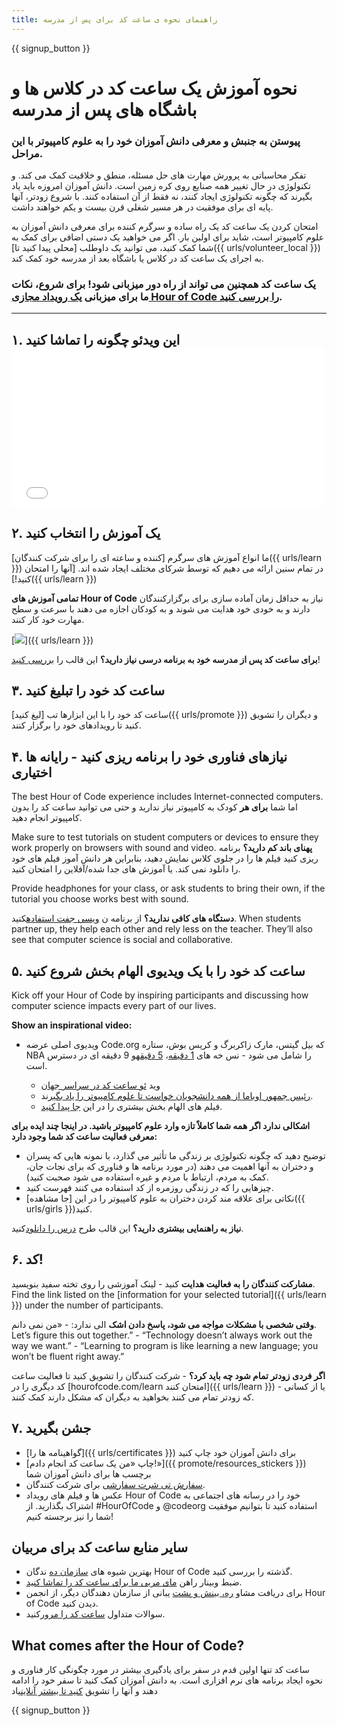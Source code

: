 ```yaml
---
title: راهنمای نحوه ی ساعت کد برای پس از مدرسه
---
```


{{ signup_button }}

# نحوه آموزش یک ساعت کد در کلاس ها و باشگاه های پس از مدرسه

### پیوستن به جنبش و معرفی دانش آموزان خود را به علوم کامپیوتر با این مراحل.

تفکر محاسباتی به پرورش مهارت های حل مسئله، منطق و خلاقیت کمک می کند. و تکنولوژی در حال تغییر همه صنایع روی کره زمین است. دانش آموزان امروزه باید یاد بگیرند که چگونه تکنولوژی ایجاد کنند، نه فقط از آن استفاده کنند. با شروع زودتر، آنها پایه ای برای موفقیت در هر مسیر شغلی قرن بیست و یکم خواهند داشت.

امتحان کردن یک ساعت کد یک راه ساده و سرگرم کننده برای معرفی دانش آموزان به علوم کامپیوتر است، شاید برای اولین بار. اگر می خواهید یک دستی اضافی برای کمک به شما کمک کنید، می توانید یک داوطلب [محلی پیدا کنید تا]({{ urls/volunteer_local }}) به اجرای یک ساعت کد در کلاس یا باشگاه بعد از مدرسه خود کمک کند.

### یک ساعت کد همچنین می تواند از راه دور میزبانی شود! برای شروع، نکات ما برای میزبانی [یک رویداد مجازی Hour of Code را بررسی کنید](https://hourofcode.com/us/how-to/virtual).

* * *

## ۱. این ویدئو چگونه را تماشا کنید <iframe width="500" height="255" src="//www.youtube.com/embed/SrnvvWDm73k" frameborder="0" allowfullscreen></iframe> 

## ۲. یک آموزش را انتخاب کنید

ما انواع آموزش های سرگرم [کننده و ساعته ای را برای شرکت کنندگان]({{ urls/learn }}) در تمام سنین ارائه می دهیم که توسط شرکای مختلف ایجاد شده اند. [آنها را امتحان کنید!]({{ urls/learn }})

**تمامی آموزش های Hour of Code** نیاز به حداقل زمان آماده سازی برای برگزارکنندگان دارند و به خودی خود هدایت می شوند و به کودکان اجازه می دهند با سرعت و سطح مهارت خود کار کنند.

[![](/images/fit-700/tutorials.png)]({{ urls/learn }})

**برای ساعت کد پس از مدرسه خود به برنامه درسی نیاز دارید؟** این قالب را [بررسی کنید](/files/AfterschoolEducatorLessonPlanOutline.docx)!

## ۳. ساعت کد خود را تبلیغ کنید

ساعت کد خود را با این ابزارها تب [لیغ کنید]({{ urls/promote }}) و دیگران را تشویق کنید تا رویدادهای خود را برگزار کنند.

## ۴. نیازهای فناوری خود را برنامه ریزی کنید - رایانه ها اختیاری

The best Hour of Code experience includes Internet-connected computers. اما شما **برای هر** کودک به کامپیوتر نیاز ندارید و حتی می توانید ساعت کد را بدون کامپیوتر انجام دهید.

Make sure to test tutorials on student computers or devices to ensure they work properly on browsers with sound and video. **پهنای باند کم دارید؟** برنامه ریزی کنید فیلم ها را در جلوی کلاس نمایش دهید، بنابراین هر دانش آموز فیلم های خود را دانلود نمی کند. یا آموزش های جدا شده/آفلاین را امتحان کنید.

Provide headphones for your class, or ask students to bring their own, if the tutorial you choose works best with sound.

**دستگاه های کافی ندارید؟** از برنامه ن [ویسی جفت استفاده](https://www.youtube.com/watch?v=vgkahOzFH2Q)کنید. When students partner up, they help each other and rely less on the teacher. They’ll also see that computer science is social and collaborative.

## ۵. ساعت کد خود را با یک ویدیوی الهام بخش شروع کنید

Kick off your Hour of Code by inspiring participants and discussing how computer science impacts every part of our lives.

**Show an inspirational video:**

- ویدیوی اصلی عرضه Code.org که بیل گیتس، مارک زاکربرگ و کریس بوش، ستاره NBA را شامل می شود - نس</a> خه های [1 دقیقه](https://www.youtube.com/watch?v=qYZF6oIZtfc)، [5 دقیقه](https://www.youtube.com/watch?v=nKIu9yen5nc)و 9 دقیقه ای در دسترس است.</li> 
    
    - وید [ئو ساعت کد در سراسر جهان](https://www.youtube.com/watch?v=KsOIlDT145A)
    - [رئیس جمهور اوباما از همه دانشجویان خواست تا علوم کامپیوتر را یاد بگیر](https://www.youtube.com/watch?v=6XvmhE1J9PY)ند.
    - فیلم های الهام بخش بیشتری را در این [جا پیدا کنید](https://www.youtube.com/playlist?list=PLzdnOPI1iJNfpD8i4Sx7U0y2MccnrNZuP).</ul> 
    
    **اشکالی ندارد اگر همه شما کاملاً تازه وارد علوم کامپیوتر باشید. در اینجا چند ایده برای معرفی فعالیت ساعت کد شما وجود دارد:**
    
    - توضیح دهید که چگونه تکنولوژی بر زندگی ما تأثیر می گذارد، با نمونه هایی که پسران و دختران به آنها اهمیت می دهند (در مورد برنامه ها و فناوری که برای نجات جان، کمک به مردم، ارتباط با مردم و غیره استفاده می شود صحبت کنید).
    - چیزهایی را که در زندگی روزمره از کد استفاده می کنند فهرست کنید.
    - نکاتی برای علاقه مند کردن دختران به علوم کامپیوتر را در این [جا مشاهده]({{ urls/girls }})کنید.
    
    **نیاز به راهنمایی بیشتری دارید؟** این قالب طرح [درس را دانلود](/files/AfterschoolEducatorLessonPlanOutline.docx)کنید.
    
    ## ۶. کد!
    
    **مشارکت کنندگان را به فعالیت هدایت** کنید - لینک آموزشی را روی تخته سفید بنویسید. Find the link listed on the [information for your selected tutorial]({{ urls/learn }}) under the number of participants.
    
    **وقتی شخصی با مشکلات مواجه می شود، پاسخ دادن اشک** الی ندارد: - «من نمی دانم. Let’s figure this out together.” - “Technology doesn’t always work out the way we want.” - “Learning to program is like learning a new language; you won’t be fluent right away.”
    
    **اگر فردی زودتر تمام شود چه باید کرد؟** - شرکت کنندگان را تشویق کنید تا فعالیت ساعت کد دیگری را در [hourofcode.com/learn امتحان کنند]({{ urls/learn }}) - یا از کسانی که زودتر تمام می کنند بخواهید به دیگران که مشکل دارند کمک کنند.
    
    ## ۷. جشن بگیرید
    
    - [گواهینامه ها را]({{ urls/certificates }}) برای دانش آموزان خود چاپ کنید
    - [چاپ «من یک ساعت کد انجام دادم!»]({{ promote/resources_stickers }}) برچسب ها برای دانش آموزان شما
    - [سفارش تی شرت سفارشی](https://www.amazon.com/stores/Code/page/8557B2A6-EBF2-4C9F-95C5-C3256FBA0220?ref_=ast_bln) برای شرکت کنندگان.
    - عکس ها و فیلم های رویداد Hour of Code خود را در رسانه های اجتماعی به اشتراک بگذارید. از #HourOfCode و @codeorg استفاده کنید تا بتوانیم موفقیت شما را نیز برجسته کنیم!
    
    ## سایر منابع ساعت کد برای مربیان
    
    - بهترین شیوه های [سازمان ده](http://www.slideshare.net/TeachCode/hour-of-code-best-practices-for-successful-educators-51273466) ندگان Hour of Code گذشته را بررسی کنید.
    - ضبط وبینار راهن [مای مربی ما برای ساعت کد را تماشا کنید](https://youtu.be/EJeMeSW2-Mw).
    - برای دریافت مشاو [ره، بینش و پشت](http://forum.code.org/c/plc/hour-of-code) یبانی از سازمان دهندگان دیگر، از انجمن Hour of Code دیدن کنید.
    - سوالات متداول [ساعت کد را مرور](https://support.code.org/hc/en-us/categories/200147083-Hour-of-Code)کنید.
    
    ## What comes after the Hour of Code?
    
    ساعت کد تنها اولین قدم در سفر برای یادگیری بیشتر در مورد چگونگی کار فناوری و نحوه ایجاد برنامه های نرم افزاری است. به دانش آموزان کمک کنید تا سفر خود را ادامه دهند و آنها را تشویق [کنید تا بیشتر آنلاین](/beyond)یاد
    
    {{ signup_button }}
